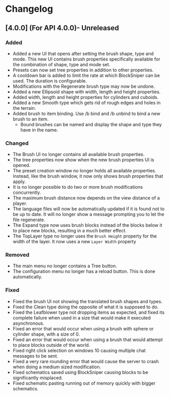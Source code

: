 # Changelog

## [4.0.0] (For API 4.0.0)- Unreleased
### Added
- Added a new UI that opens after setting the brush shape, type and mode. This new UI contains brush properties
  specifically available for the combination of shape, type and mode set.
- Presets can now set tree properties in addition to other properties.
- A cooldown bar is added to limit the rate at which BlockSniper can be used. The duration is configurable.
- Modifications with the Regenerate brush type may now be undone.
- Added a new Ellipsoid shape with width, length and height properties.
- Added width, length and height properties for cylinders and cuboids.
- Added a new Smooth type which gets rid of rough edges and holes in the terrain.
- Added brush to item binding. Use /b bind and /b unbind to bind a new brush to an item.
    - Bound brushes can be named and display the shape and type they have in the name.
  
### Changed
- The Brush UI no longer contains all available brush properties.
- The tree properties now show when the new brush properties UI is opened.
- The preset creation window no longer holds all available properties. Instead, like the brush window, it now only shows
  brush properties that apply.
- It is no longer possible to do two or more brush modifications concurrently.
- The maximum brush distance now depends on the view distance of a player.
- The language files will now be automatically updated if it is found not to be up to date. It will no longer show a
  message prompting you to let the file regenerate.
- The Expand type now uses brush blocks instead of the blocks below it to place new blocks, resulting in a much better
  effect.
- The TopLayer type no longer uses the `Brush Height` property for the width of the layer. It now uses a new 
  `Layer Width` property

### Removed
- The main menu no longer contains a Tree button.
- The configuration menu no longer has a reload button. This is done automatically.

### Fixed
- Fixed the brush UI not showing the translated brush shapes and types.
- Fixed the Clean type doing the opposite of what it is supposed to do.
- Fixed the Leafblower type not dropping items as expected, and fixed its complete failure when used in a size that
  would make it executed asynchronous.
- Fixed an error that would occur when using a brush with sphere or cylinder shape, with a size of 0.
- Fixed an error that would occur when using a brush that would attempt to place blocks outside of the world.
- Fixed right click selection on windows 10 causing multiple chat messages to be sent.
- Fixed a very rare rounding error that would cause the server to crash when doing a medium sized modification.
- Fixed schematics saved using BlockSniper causing blocks to be significantly misplaced.
- Fixed schematic pasting running out of memory quickly with bigger schematics.